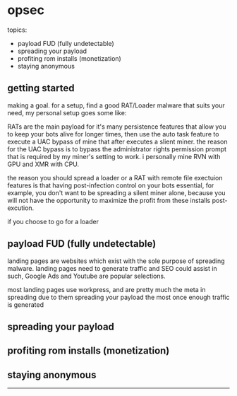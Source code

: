 # opsec

topics: 

* payload FUD (fully undetectable)
* spreading your payload
* profiting rom installs (monetization)
* staying anonymous

## getting started

making a goal. for a setup, find a good RAT/Loader malware that suits your need, my personal setup goes some like:

RATs are the main payload for it's many persistence features that allow you to keep your bots alive for longer times, then use the auto task feature to execute a UAC bypass of mine that after executes a slient miner. the reason for the UAC bypass is to bypass the administrator rights permission prompt that is required by my miner's setting to work. i personally  mine RVN with GPU and XMR with CPU.

the reason you should spread a loader or a RAT with remote file exectuion features is that having post-infection control on your bots essential, for example, you don't want to be spreading a silent miner alone, because you will not have the opportunity to maximize the profit from these installs post-excution.

if you choose to go for a loader

## payload FUD (fully undetectable)

landing pages are websites which exist with the sole purpose of spreading malware. landing pages need to generate traffic and SEO could assist in such, Google Ads and Youtube are popular selections.

most landing pages use workpress, and are pretty much the meta in spreading due to them spreading your payload the most once enough traffic is generated

## spreading your payload



## profiting rom installs (monetization)

## staying anonymous



---
